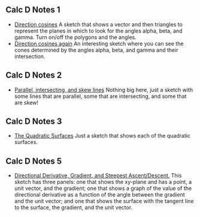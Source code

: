 ## Calc D Notes 1

* [Direction cosines](https://www.geogebra.org/classic/yb4hdmjk)  A sketch that shows a vector and then triangles to represent the planes in which to look for the angles alpha, beta, and gamma.  Turn on/off the polygons and the angles.
* [Direction cosines again](https://www.geogebra.org/classic/m743gwd4)  An interesting sketch where you can see the cones determined by the angles alpha, beta, and gamma and their intersection.

## Calc D Notes 2

* [Parallel, intersecting, and skew lines](https://www.geogebra.org/classic/bf4xcufc)  Nothing big here, just a sketch with some lines that are parallel, some that are intersecting, and some that are skew!

## Calc D Notes 3

* [The Quadratic Surfaces](https://www.geogebra.org/classic/ymhmdvnb)  Just a sketch that shows each of the quadratic surfaces.

## Calc D Notes 5

* [Directional Derivative, Gradient, and Steepest Ascent/Descent.](https://www.geogebra.org/classic/jgFYzVkC)  This sketch has three panels: one that shows the xy-plane and has a point, a unit vector, and the gradient; one that shows a graph of the value of the directional derivative as a function of the angle between the gradient and the unit vector; and one that shows the surface with the tangent line to the surface, the gradient, and the unit vector.

<script type="text/javascript">
    document.querySelectorAll('a').forEach(anchor => {
        anchor.setAttribute('target', '_blank');
    });
</script>
